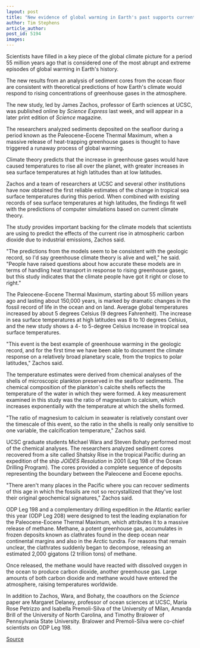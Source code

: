 ```yaml
---
layout: post
title: "New evidence of global warming in Earth's past supports current models of how climate responds to greenhouse gases"
author: Tim Stephens
article_author: 
post_id: 5194
images:
---
```


<p>
  Scientists have filled in a key piece of the global climate picture for a period 55 million years ago that is considered one of the most abrupt and extreme episodes of global warming in Earth's history.
</p>
<p>
  The new results from an analysis of sediment cores from the ocean floor are consistent with theoretical predictions of how Earth's climate would respond to rising concentrations of greenhouse gases in the atmosphere.<br>
</p>
<p>
  The new study, led by James Zachos, professor of Earth sciences at UCSC, was published online by <i>Science Express</i> last week, and will appear in a later print edition of <i>Science</i> magazine.<br>
</p>
<p>
  The researchers analyzed sediments deposited on the seafloor during a period known as the Paleocene-Eocene Thermal Maximum, when a massive release of heat-trapping greenhouse gases is thought to have triggered a runaway process of global warming.
</p>
<p>
  Climate theory predicts that the increase in greenhouse gases would have caused temperatures to rise all over the planet, with greater increases in sea surface temperatures at high latitudes than at low latitudes.<br>
</p>
<p>
  Zachos and a team of researchers at UCSC and several other institutions have now obtained the first reliable estimates of the change in tropical sea surface temperatures during this period. When combined with existing records of sea surface temperatures at high latitudes, the findings fit well with the predictions of computer simulations based on current climate theory.<br>
</p>
<p>
  The study provides important backing for the climate models that scientists are using to predict the effects of the current rise in atmospheric carbon dioxide due to industrial emissions, Zachos said.<br>
</p>
<p>
  "The predictions from the models seem to be consistent with the geologic record, so I'd say greenhouse climate theory is alive and well," he said. "People have raised questions about how accurate these models are in terms of handling heat transport in response to rising greenhouse gases, but this study indicates that the climate people have got it right or close to right."<br>
</p>
<p>
  The Paleocene-Eocene Thermal Maximum, starting about 55 million years ago and lasting about 150,000 years, is marked by dramatic changes in the fossil record of life in the ocean and on land. Average global temperatures increased by about 5 degrees Celsius (9 degrees Fahrenheit). The increase in sea surface temperatures at high latitudes was 8 to 10 degrees Celsius, and the new study shows a 4- to 5-degree Celsius increase in tropical sea surface temperatures.<br>
</p>
<p>
  "This event is the best example of greenhouse warming in the geologic record, and for the first time we have been able to document the climate response on a relatively broad planetary scale, from the tropics to polar latitudes," Zachos said.<br>
</p>
<p>
  The temperature estimates were derived from chemical analyses of the shells of microscopic plankton preserved in the seafloor sediments. The chemical composition of the plankton's calcite shells reflects the temperature of the water in which they were formed. A key measurement examined in this study was the ratio of magnesium to calcium, which increases exponentially with the temperature at which the shells formed.<br>
</p>
<p>
  "The ratio of magnesium to calcium in seawater is relatively constant over the timescale of this event, so the ratio in the shells is really only sensitive to one variable, the calcification temperature," Zachos said.<br>
</p>
<p>
  UCSC graduate students Michael Wara and Steven Bohaty performed most of the chemical analyses. The researchers analyzed sediment cores recovered from a site called Shatsky Rise in the tropical Pacific during an expedition of the ship <i>JOIDES Resolution</i> in 2001 (Leg 198 of the Ocean Drilling Program). The cores provided a complete sequence of deposits representing the boundary between the Paleocene and Eocene epochs.<br>
</p>
<p>
  "There aren't many places in the Pacific where you can recover sediments of this age in which the fossils are not so recrystallized that they've lost their original geochemical signatures," Zachos said.<br>
</p>
<p>
  ODP Leg 198 and a complementary drilling expedition in the Atlantic earlier this year (ODP Leg 208) were designed to test the leading explanation for the Paleocene-Eocene Thermal Maximum, which attributes it to a massive release of methane. Methane, a potent greenhouse gas, accumulates in frozen deposits known as clathrates found in the deep ocean near continental margins and also in the Arctic tundra. For reasons that remain unclear, the clathrates suddenly began to decompose, releasing an estimated 2,000 gigatons (2 trillion tons) of methane.<br>
</p>
<p>
  Once released, the methane would have reacted with dissolved oxygen in the ocean to produce carbon dioxide, another greenhouse gas. Large amounts of both carbon dioxide and methane would have entered the atmosphere, raising temperatures worldwide.<br>
</p>
<p>
  In addition to Zachos, Wara, and Bohaty, the coauthors on the <i>Science</i> paper are Margaret Delaney, professor of ocean sciences at UCSC, Maria Rose Petrizzo and Isabella Premoli-Silva of the University of Milan, Amanda Brill of the University of North Carolina, and Timothy Bralower of Pennsylvania State University. Bralower and Premoli-Silva were co-chief scientists on ODP Leg 198.<br>
</p>
<p><a href="http://www1.ucsc.edu/currents/03-04/12-08/CURRENTS%20ONLINE/03-04/10-27/warming.html" title="Permalink to warming">Source</a></p>
